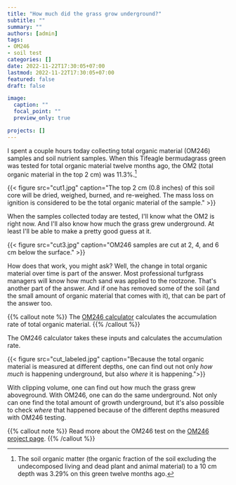 ```yaml
---
title: "How much did the grass grow underground?"
subtitle: ""
summary: ""
authors: [admin]
tags: 
- OM246
- soil test
categories: []
date: 2022-11-22T17:30:05+07:00
lastmod: 2022-11-22T17:30:05+07:00
featured: false
draft: false

image:
  caption: ""
  focal_point: ""
  preview_only: true

projects: []
---
```


I spent a couple hours today collecting total organic material (OM246) samples and soil nutrient samples. When this Tifeagle bermudagrass green was tested for total organic material twelve months ago, the OM2 (total organic material in the top 2 cm) was 11.3%.[^1]

[^1]: The soil organic matter (the organic fraction of the soil excluding the undecomposed living and dead plant and animal material) to a 10 cm depth was 3.29% on this green twelve months ago.

{{< figure src="cut1.jpg" caption="The top 2 cm (0.8 inches) of this soil core will be dried, weighed, burned, and re-weighed. The mass loss on ignition is considered to be the total organic material of the sample." >}}

When the samples collected today are tested, I'll know what the OM2 is right now. And I'll also know how much the grass grew underground. At least I'll be able to make a pretty good guess at it.

{{< figure src="cut3.jpg" caption="OM246 samples are cut at 2, 4, and 6 cm below the surface."  >}}

How does that work, you might ask? Well, the change in total organic material over time is part of the answer. Most professional turfgrass managers will know how much sand was applied to the rootzone. That's another part of the answer. And if one has removed some of the soil (and the small amount of organic material that comes with it), that can be part of the answer too.

{{% callout note %}}
The [OM246 calculator](https://asianturfgrass.shinyapps.io/om246/) calculates the accumulation rate of total organic material.
{{% /callout %}}

The OM246 calculator takes these inputs and calculates the accumulation rate.

{{< figure src="cut_labeled.jpg" caption="Because the total organic material is measured at different depths, one can find out not only *how much* is happening underground, but also *where* it is happening.">}}

With clipping volume, one can find out how much the grass grew aboveground. With OM246, one can do the same underground. Not only can one find the total amount of growth underground, but it's also possible to check *where* that happened because of the different depths measured with OM246 testing.

{{% callout note %}}
Read more about the OM246 test on the [OM246 project page](https://www.asianturfgrass.com/project/om246/).
{{% /callout %}}


